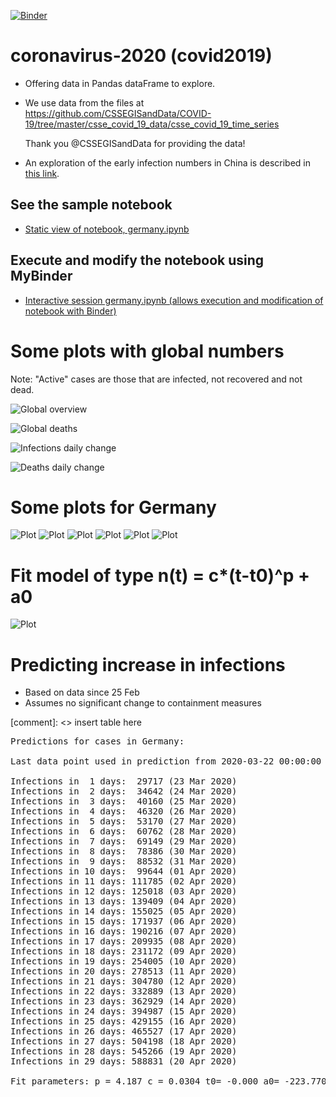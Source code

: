 [![Binder](https://mybinder.org/badge_logo.svg)](https://mybinder.org/v2/gh/fangohr/coronavirus-2020/master?filepath=germany.ipynb)

# coronavirus-2020 (covid2019)

- Offering data in Pandas dataFrame to explore.

- We use data from the files at https://github.com/CSSEGISandData/COVID-19/tree/master/csse_covid_19_data/csse_covid_19_time_series

  Thank you @CSSEGISandData for providing the data!

- An exploration of the early infection numbers in China is described in [this link](readme-old.md).

## See the sample notebook

- [Static view of notebook, germany.ipynb](https://nbviewer.jupyter.org/github/fangohr/coronavirus-2020/blob/master/germany.ipynb)

## Execute and modify the notebook using MyBinder

- [Interactive session germany.ipynb (allows execution and modification of notebook with Binder)](https://mybinder.org/v2/gh/fangohr/coronavirus-2020/master?filepath=germany.ipynb)


# Some plots with global numbers

Note: "Active" cases are those that are infected, not recovered and not dead.

![Global overview](figures/global-overview.svg)

![Global deaths](figures/global-deaths.svg)

![Infections daily change](figures/global-new-infections.svg)

![Deaths daily change](figures/global-new-deaths.svg)

# Some plots for Germany

![Plot](figures/germany-overview.svg)
![Plot](figures/germany-overview-25-feb.svg)
![Plot](figures/new-cases-Germany.svg)
![Plot](figures/new-recovered-Germany.svg)
![Plot](figures/new-active-Germany.svg)
![Plot](figures/new-deaths-Germany.svg)

# Fit model of type n(t) = c*(t-t0)^p + a0

![Plot](figures/infections-with-model-fit.svg)

# Predicting increase in infections

- Based on data since 25 Feb
- Assumes no significant change to containment measures 

[comment]: <> insert table here
<pre>
Predictions for cases in Germany:

Last data point used in prediction from 2020-03-22 00:00:00

Infections in  1 days:  29717 (23 Mar 2020)
Infections in  2 days:  34642 (24 Mar 2020)
Infections in  3 days:  40160 (25 Mar 2020)
Infections in  4 days:  46320 (26 Mar 2020)
Infections in  5 days:  53170 (27 Mar 2020)
Infections in  6 days:  60762 (28 Mar 2020)
Infections in  7 days:  69149 (29 Mar 2020)
Infections in  8 days:  78386 (30 Mar 2020)
Infections in  9 days:  88532 (31 Mar 2020)
Infections in 10 days:  99644 (01 Apr 2020)
Infections in 11 days: 111785 (02 Apr 2020)
Infections in 12 days: 125018 (03 Apr 2020)
Infections in 13 days: 139409 (04 Apr 2020)
Infections in 14 days: 155025 (05 Apr 2020)
Infections in 15 days: 171937 (06 Apr 2020)
Infections in 16 days: 190216 (07 Apr 2020)
Infections in 17 days: 209935 (08 Apr 2020)
Infections in 18 days: 231172 (09 Apr 2020)
Infections in 19 days: 254005 (10 Apr 2020)
Infections in 20 days: 278513 (11 Apr 2020)
Infections in 21 days: 304780 (12 Apr 2020)
Infections in 22 days: 332889 (13 Apr 2020)
Infections in 23 days: 362929 (14 Apr 2020)
Infections in 24 days: 394987 (15 Apr 2020)
Infections in 25 days: 429155 (16 Apr 2020)
Infections in 26 days: 465527 (17 Apr 2020)
Infections in 27 days: 504198 (18 Apr 2020)
Infections in 28 days: 545266 (19 Apr 2020)
Infections in 29 days: 588831 (20 Apr 2020)

Fit parameters: p = 4.187 c = 0.0304 t0= -0.000 a0= -223.770</pre>
